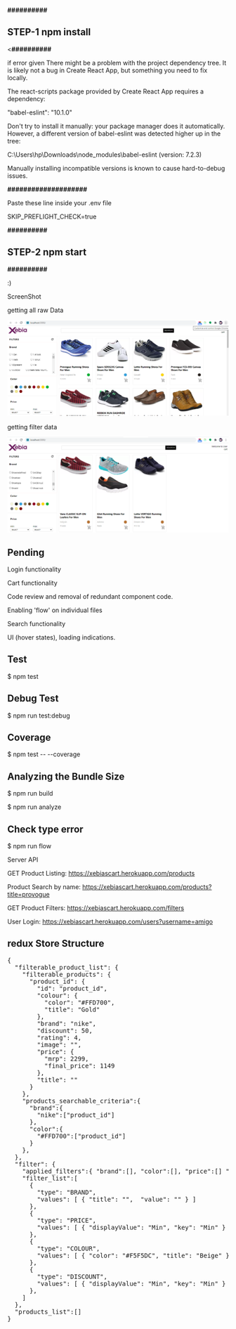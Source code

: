 <p><b>##########</b></p>
<h2>STEP-1 npm install</h2>
<p><<b>##########</b></p>

<p>if error given 
There might be a problem with the project dependency tree.
It is likely not a bug in Create React App, but something you need to fix locally.</p>

<p>The react-scripts package provided by Create React App requires a dependency:</p>

  "babel-eslint": "10.1.0"

<p>Don't try to install it manually: your package manager does it automatically.
However, a different version of babel-eslint was detected higher up in the tree:</p>

  C:\Users\hp\Downloads\node_modules\babel-eslint (version: 7.2.3)

<p>Manually installing incompatible versions is known to cause hard-to-debug issues.</p>


<b>####################</b>

Paste these line inside your .env file 

SKIP_PREFLIGHT_CHECK=true

<p><b>##########</b></p>
<h2>STEP-2 npm start</h2>
<p><b>##########</b></p>

:) 

ScreenShot

getting all raw Data 

![alt text](src/assets/1.png)

getting filter data 

![alt text](src/assets/2.png)


<h2>Pending</h2>
<p>Login functionality</p>
<p>Cart functionality</p>
<p>Code review and removal of redundant component code.</p>
<p>Enabling 'flow' on individual files</p>
<p>Search functionality</p>
<p>UI (hover states), loading indications.</p>

<h2>Test</h2>
<p> $ npm test</p>
<h2>Debug Test</h2>
<p>$ npm run test:debug</p>
<h2>Coverage</h2>
<p>$ npm test -- --coverage</p>
<h2>Analyzing the Bundle Size</h2>
<p>$ npm run build</p>
<p>$ npm run analyze</p>
<h2>Check type error</h2>
<p>$ npm run flow</p>


<p>Server API</p>

GET Product Listing: https://xebiascart.herokuapp.com/products

Product Search by name: https://xebiascart.herokuapp.com/products?title=provogue

GET Product Filters: https://xebiascart.herokuapp.com/filters

User Login: https://xebiascart.herokuapp.com/users?username=amigo

<h2>redux Store Structure</h2> 
<pre>
{
  "filterable_product_list": {
    "filterable_products": {
      "product_id": {
        "id": "product_id",
        "colour": {
          "color": "#FFD700",
          "title": "Gold"
        },
        "brand": "nike",
        "discount": 50,
        "rating": 4,
        "image": "",
        "price": {
          "mrp": 2299,
          "final_price": 1149
        },
        "title": ""
      }
    },
    "products_searchable_criteria":{
      "brand":{
        "nike":["product_id"]
      },
      "color":{
        "#FFD700":["product_id"]
      }
    },
  },
  "filter": {
    "applied_filters":{ "brand":[], "color":[], "price":[] "discount":[]},
    "filter_list":[
      {
        "type": "BRAND",
        "values": [ { "title": "",  "value": "" } ]
      },
      {
        "type": "PRICE",
        "values": [ { "displayValue": "Min", "key": "Min" } ]
      },
      {
        "type": "COLOUR",
        "values": [ { "color": "#F5F5DC", "title": "Beige" } ]
      },
      {
        "type": "DISCOUNT",
        "values": [ { "displayValue": "Min", "key": "Min" } ]
      },
    ]
  },
  "products_list":[]
}
</pre>